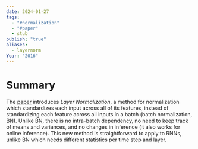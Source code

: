 ```yaml
---
date: 2024-01-27
tags:
  - "#normalization"
  - "#paper"
  - stub
publish: "true"
aliases:
  - layernorm
Year: "2016"
---
```

# Summary
The [paper](https://arxiv.org/abs/1607.06450) introduces *Layer Normalization*, a method for normalization which standardizes each input across all of its features, instead of standardizing each feature across all inputs in a batch (batch normalization, BN). Unlike BN, there is no intra-batch dependency, no need to keep track of means and variances, and no changes in inference (it also works for online inference). This new method is straightforward to apply to RNNs, unlike BN which needs different statistics per time step and layer.

<!--- # Background
## What is the problem? Why does it matter?


## What is the current status?


# Solution


# Experiments and Results



# Deep dive
## What is goal of the paper?
- Why does it matter?
- What is the significance/impact of the conclusion?

## What is the approach?
- Is the approach well-motivated given existing literature?

### Batch Normalization
*MLP case*
Assume $\textbf{X} \in R^{N, F}$ with $N$ being the batch size and $F$ being the number of features. 
Then, for each feature $i$ in $\{1, 2, ..., F\}$ :
1) $\mu_{i} = \dfrac{\sum_{n=1}^{N}X_{n, i}}{N}$  
2) $\sigma_{i}^{2} = \sum_{n=1}^{N}(X_{n, i} - \mu_{i})^{2}$
3) $\mathbf{\hat{x}_{i}} = \dfrac{\mathbf{x_{i}}-\mu_{i}}{\sigma_{i}}$
4) $\mathbf{\hat{x}_{i}} = \gamma_{i}\mathbf{\hat{x}_{i}} + \beta_{i}$

*Extra Notes*
- Highly dependant on batch size
- Hard to apply to RNNs
- Needs to keep track of running statistics for inference, uses momentum



**Layer Normalization**
Standardizes each input example across all of its features.

- Does not depend on batch size
- Can be easily applied to RNNs
- Does not change during inference


## Results
- Are they correct?
- Are they rigorous?
- What else could be done?
- Datasets + experiments
- Evaluation metrics

## Next steps
- Where do we go from here?

 -->